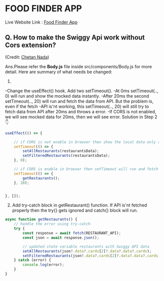# FOOD FINDER APP

Live Website Link : [Food Finder App](https://website-clone-2.netlify.app/)

## Q. How to make the Swiggy Api work without Cors extension?
(Credit: [Chetan Nada](https://github.com/chetannada)) 

Ans.Please refer the **Body.js** file inside src/components/Body.js for more detail. Here are summary of what needs be changed:

1. 
-Change the useEffect() hook. Add two setTimeout(). 
-At 0ms setTimeout(.., 0) will run and show the mocked data instantly.
-After 20ms the second setTimeout(.., 20) will run and fetch the data from API. But the problem is, even if the fetch -API is'nt working, this setTimeout(.., 20) will still try to fetch data from API after 20ms and throws a error.
-If CORS is not enabled, we will see mocked data for 20ms, then we will see error. Solution in Step 2 👇

```jsx
useEffect(() => {

    // if CORS is not enable in browser then show the local data only and show the CORS error in console
    setTimeout(() => {
        setAllRestaurants(restaurantsData);
        setFilteredRestaurants(restaurantsData);
    }, 0);

    // if CORS is enable in browser then setTimeout will run and fetch the json data from API and render the UI
    setTimeout(() => {
        getRestaurants();
    }, 20);


}, []);
```

2. Add try-catch block in getRestaurant() function. If API is'nt fetched properly then the try{} gets ignored and catch{} block will run.
```js
async function getRestaurants() {
    // handle the error using try-catch
    try {
        const response = await fetch(RESTAURANT_API);
        const json = await response.json();

        // updated state variable restaurants with Swiggy API data
        setAllRestaurants(json?.data?.cards[2]?.data?.data?.cards);
        setFilteredRestaurants(json?.data?.cards[2]?.data?.data?.cards);
    } catch (error) {
        console.log(error);
    }
}
```
